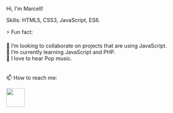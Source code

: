 Hi, I'm Marcell!

Skills: HTML5, CSS3, JavaScript, ES6.

⚡ Fun fact:

💞️ I’m looking to collaborate on projects that are using JavaScript. <br>
🌱 I’m currently learning JavaScript and PHP. <br>
🎵 I love to hear Pop music. <br>
<br><br>
📫 How to reach me:

<a href="https://www.linkedin.com/in/marcell-amaral/"><img src="https://cdn2.iconfinder.com/data/icons/simple-social-media-shadow/512/14-512.png" width="50" height="50"></a>
